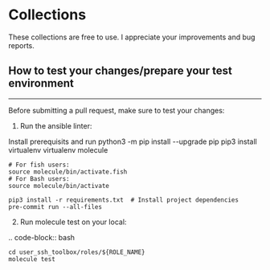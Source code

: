 # Collections
These collections are free to use.
I appreciate your improvements and bug reports.

## How to test your changes/prepare your test environment
-------------------

Before submitting a pull request, make sure to test your changes:

1. Run the ansible linter:

Install prerequisits and run
    python3 -m pip install --upgrade pip
    pip3 install virtualenv
    virtualenv molecule

    # For fish users:
    source molecule/bin/activate.fish
    # For Bash users:
    source molecule/bin/activate

    pip3 install -r requirements.txt  # Install project dependencies
    pre-commit run --all-files

2. Run molecule test on your local:

.. code-block:: bash

    cd user_ssh_toolbox/roles/${ROLE_NAME}
    molecule test
